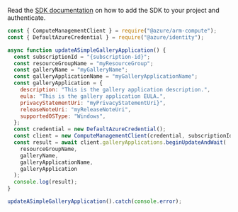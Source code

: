 Read the [SDK documentation](https://github.com/Azure/azure-sdk-for-js/blob/%40azure%2Farm-compute_17.3.1/sdk/compute/arm-compute/README.md) on how to add the SDK to your project and authenticate.

```javascript
const { ComputeManagementClient } = require("@azure/arm-compute");
const { DefaultAzureCredential } = require("@azure/identity");

async function updateASimpleGalleryApplication() {
  const subscriptionId = "{subscription-id}";
  const resourceGroupName = "myResourceGroup";
  const galleryName = "myGalleryName";
  const galleryApplicationName = "myGalleryApplicationName";
  const galleryApplication = {
    description: "This is the gallery application description.",
    eula: "This is the gallery application EULA.",
    privacyStatementUri: "myPrivacyStatementUri}",
    releaseNoteUri: "myReleaseNoteUri",
    supportedOSType: "Windows",
  };
  const credential = new DefaultAzureCredential();
  const client = new ComputeManagementClient(credential, subscriptionId);
  const result = await client.galleryApplications.beginUpdateAndWait(
    resourceGroupName,
    galleryName,
    galleryApplicationName,
    galleryApplication
  );
  console.log(result);
}

updateASimpleGalleryApplication().catch(console.error);
```
